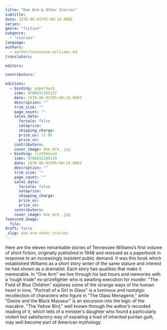 ```yaml
---
title: "One Arm & Other Stories"
subtitle:
date: 1970-06-01T05:00:14.000Z
series:
genre: "fiction"
subgenre:
  - "stories"
language:
authors:
  - author/tennessee-williams.md
translators:

editors:

contributors:

editions:
  - binding: paperback
    isbn: 9780811202237
    date: 1970-06-01T05:00:14.000Z
    description: ""
    trim_size: ""
    page_count: ""
    sales_data:
      forsale: false
      saleprice:
      shipping_charge:
      price_us: 17.95
      price_cn:
    contributors:
    cover_image: One_Arm_.jpg
  - binding: clothbound
    isbn: 9780811204118
    date: 1970-06-01T05:00:14.000Z
    description: ""
    trim_size: ""
    page_count: ""
    sales_data:
      forsale: false
      saleprice:
      shipping_charge:
      price_us:
      price_cn:
    contributors:
    cover_image: One_Arm_.jpg
featured_image:
  file:
draft: false
_slug: one-arm-other-stories
---
```


Here are the eleven remarkable stories of Tennessee Williams’s first volume of short fiction, originally published in 1948 and reissued as a paperbook in response to an increasingly insistent public demand. It was this book which established Williams as a short story writer of the same stature and interest he had shown as a dramatist. Each story has qualities that make it memorable. In “One Arm” we live through his last hours and memories with a ’rough trade" ex-prizefighter who is awaiting execution for murder. "The Field of Blue Children" explores some of the strange ways of the human heart in love, "Portrait of a Girl in Glass" is a luminous and nostalgic recollection of characters who figure in "The Glass Menagerie," while "Desire and the Black Masseur" is an excursion into the logic of the macabre. "The Yellow Bird," well known through the author’s recorded reading of it, which tells of a minister’s daughter who found a particularly violent but satisfactory way of expiating a load of inherited puritan guilt, may well become part of American mythology.

